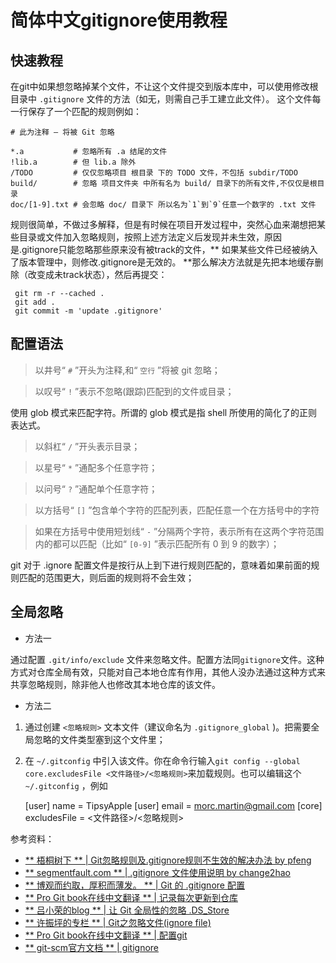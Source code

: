 # 简体中文gitignore使用教程

## 快速教程

在git中如果想忽略掉某个文件，不让这个文件提交到版本库中，可以使用修改根目录中
`.gitignore` 文件的方法（如无，则需自己手工建立此文件）。
这个文件每一行保存了一个匹配的规则例如：

    # 此为注释 – 将被 Git 忽略

    *.a           # 忽略所有 .a 结尾的文件
    !lib.a        # 但 lib.a 除外
    /TODO         # 仅仅忽略项目 根目录 下的 TODO 文件，不包括 subdir/TODO
    build/        # 忽略 项目文件夹 中所有名为 build/ 目录下的所有文件,不仅仅是根目录
    doc/[1-9].txt # 会忽略 doc/ 目录下 所以名为`1`到`9`任意一个数字的 .txt 文件

规则很简单，不做过多解释，但是有时候在项目开发过程中，突然心血来潮想把某些目录或文件加入忽略规则，按照上述方法定义后发现并未生效，原因是.gitignore只能忽略那些原来没有被track的文件，** 如果某些文件已经被纳入了版本管理中，则修改.gitignore是无效的。 **那么解决方法就是先把本地缓存删除（改变成未track状态），然后再提交：

     git rm -r --cached .
     git add .
     git commit -m 'update .gitignore'

## 配置语法

> 以井号“ `#` ”开头为注释,和“ `空行` ”将被 git 忽略；

> 以叹号“ `!` ”表示不忽略(跟踪)匹配到的文件或目录；

 使用 glob 模式来匹配字符。所谓的 glob 模式是指 shell 所使用的简化了的正则表达式。

> 以斜杠“ `/` ”开头表示目录；

> 以星号“ `*` ”通配多个任意字符；

> 以问号“ `?` ”通配单个任意字符；

> 以方括号“ `[]` ”包含单个字符的匹配列表，匹配任意一个在方括号中的字符

> 如果在方括号中使用短划线“ `-` ”分隔两个字符，表示所有在这两个字符范围内的都可以匹配（比如“ `[0-9]` ”表示匹配所有 0 到 9 的数字）；

 git 对于 .ignore 配置文件是按行从上到下进行规则匹配的，意味着如果前面的规则匹配的范围更大，则后面的规则将不会生效；

## 全局忽略

- 方法一

通过配置 `.git/info/exclude` 文件来忽略文件。配置方法同`gitignore`文件。这种方式对仓库全局有效，只能对自己本地仓库有作用，其他人没办法通过这种方式来共享忽略规则，除非他人也修改其本地仓库的该文件。

- 方法二

 1. 通过创建 `<忽略规则>` 文本文件（建议命名为 `.gitignore_global` )。把需要全局忽略的文件类型塞到这个文件里；
 2. 在 `~/.gitconfig` 中引入该文件。你在命令行输入`git config --global core.excludesFile <文件路径>/<忽略规则>`来加载规则。也可以编辑这个 `~/.gitconfig` ，例如
 
 
    [user]
    	name = TipsyApple
    [user]
        email = morc.martin@gmail.com
    [core]
        excludesFile = <文件路径>/<忽略规则>
        
        

        
 
 

参考资料：

- [ ** 梧桐树下 ** | Git忽略规则及.gitignore规则不生效的解决办法 by pfeng ](<http://www.pfeng.org/archives/840>)
- [ ** segmentfault.com **  | .gitignore 文件使用说明 by change2hao ](<http://segmentfault.com/a/1190000000522997>)
- [ ** 博观而约取，厚积而薄发。 ** | Git 的 .gitignore 配置 ](<http://www.cnblogs.com/haiq/archive/2012/12/26/2833746.html>)
- [ ** Pro Git book在线中文翻译 ** | 记录每次更新到仓库 ](<http://git-scm.com/book/zh/v2/Git-%E5%9F%BA%E7%A1%80-%E8%AE%B0%E5%BD%95%E6%AF%8F%E6%AC%A1%E6%9B%B4%E6%96%B0%E5%88%B0%E4%BB%93%E5%BA%93>)
- [ ** 吕小荣的blog ** | 让 Git 全局性的忽略 .DS_Store ](<http://mednoter.com/gitignore-global.html?utm_source=tuicool&utm_medium=referral>)
- [ ** 许振坪的专栏 ** | Git之忽略文件(ignore file) ](<http://blog.csdn.net/benkaoya/article/details/7932370>)
- [ ** Pro Git book在线中文翻译 ** | 配置git ](<http://git-scm.com/book/zh/v2/%E8%87%AA%E5%AE%9A%E4%B9%89-Git-%E9%85%8D%E7%BD%AE-Git>)
- [ ** git-scm官方文档 ** | gitignore ](<http://git-scm.com/docs/gitignore/>)